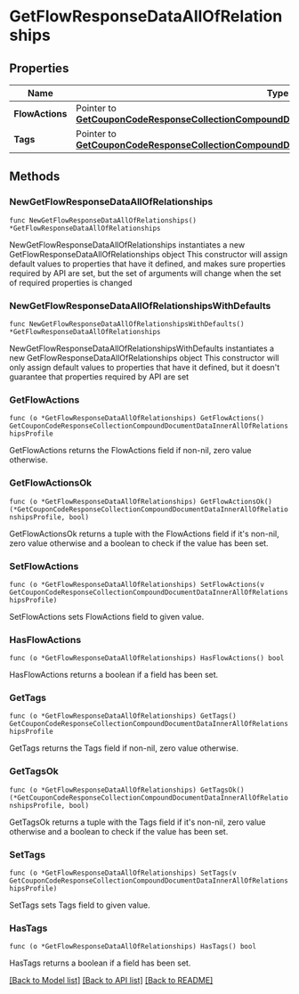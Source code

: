 # GetFlowResponseDataAllOfRelationships

## Properties

Name | Type | Description | Notes
------------ | ------------- | ------------- | -------------
**FlowActions** | Pointer to [**GetCouponCodeResponseCollectionCompoundDocumentDataInnerAllOfRelationshipsProfile**](GetCouponCodeResponseCollectionCompoundDocumentDataInnerAllOfRelationshipsProfile.md) |  | [optional] 
**Tags** | Pointer to [**GetCouponCodeResponseCollectionCompoundDocumentDataInnerAllOfRelationshipsProfile**](GetCouponCodeResponseCollectionCompoundDocumentDataInnerAllOfRelationshipsProfile.md) |  | [optional] 

## Methods

### NewGetFlowResponseDataAllOfRelationships

`func NewGetFlowResponseDataAllOfRelationships() *GetFlowResponseDataAllOfRelationships`

NewGetFlowResponseDataAllOfRelationships instantiates a new GetFlowResponseDataAllOfRelationships object
This constructor will assign default values to properties that have it defined,
and makes sure properties required by API are set, but the set of arguments
will change when the set of required properties is changed

### NewGetFlowResponseDataAllOfRelationshipsWithDefaults

`func NewGetFlowResponseDataAllOfRelationshipsWithDefaults() *GetFlowResponseDataAllOfRelationships`

NewGetFlowResponseDataAllOfRelationshipsWithDefaults instantiates a new GetFlowResponseDataAllOfRelationships object
This constructor will only assign default values to properties that have it defined,
but it doesn't guarantee that properties required by API are set

### GetFlowActions

`func (o *GetFlowResponseDataAllOfRelationships) GetFlowActions() GetCouponCodeResponseCollectionCompoundDocumentDataInnerAllOfRelationshipsProfile`

GetFlowActions returns the FlowActions field if non-nil, zero value otherwise.

### GetFlowActionsOk

`func (o *GetFlowResponseDataAllOfRelationships) GetFlowActionsOk() (*GetCouponCodeResponseCollectionCompoundDocumentDataInnerAllOfRelationshipsProfile, bool)`

GetFlowActionsOk returns a tuple with the FlowActions field if it's non-nil, zero value otherwise
and a boolean to check if the value has been set.

### SetFlowActions

`func (o *GetFlowResponseDataAllOfRelationships) SetFlowActions(v GetCouponCodeResponseCollectionCompoundDocumentDataInnerAllOfRelationshipsProfile)`

SetFlowActions sets FlowActions field to given value.

### HasFlowActions

`func (o *GetFlowResponseDataAllOfRelationships) HasFlowActions() bool`

HasFlowActions returns a boolean if a field has been set.

### GetTags

`func (o *GetFlowResponseDataAllOfRelationships) GetTags() GetCouponCodeResponseCollectionCompoundDocumentDataInnerAllOfRelationshipsProfile`

GetTags returns the Tags field if non-nil, zero value otherwise.

### GetTagsOk

`func (o *GetFlowResponseDataAllOfRelationships) GetTagsOk() (*GetCouponCodeResponseCollectionCompoundDocumentDataInnerAllOfRelationshipsProfile, bool)`

GetTagsOk returns a tuple with the Tags field if it's non-nil, zero value otherwise
and a boolean to check if the value has been set.

### SetTags

`func (o *GetFlowResponseDataAllOfRelationships) SetTags(v GetCouponCodeResponseCollectionCompoundDocumentDataInnerAllOfRelationshipsProfile)`

SetTags sets Tags field to given value.

### HasTags

`func (o *GetFlowResponseDataAllOfRelationships) HasTags() bool`

HasTags returns a boolean if a field has been set.


[[Back to Model list]](../README.md#documentation-for-models) [[Back to API list]](../README.md#documentation-for-api-endpoints) [[Back to README]](../README.md)


